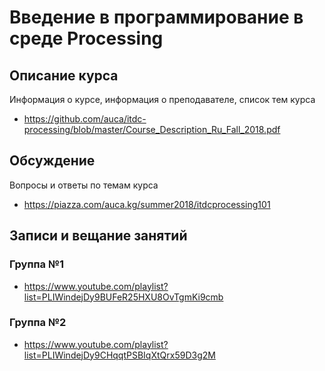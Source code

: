# Введение в программирование в среде Processing

## Описание курса

Информация о курсе, информация о преподавателе, список тем курса

* <https://github.com/auca/itdc-processing/blob/master/Course_Description_Ru_Fall_2018.pdf>

## Обсуждение

Вопросы и ответы по темам курса

* <https://piazza.com/auca.kg/summer2018/itdcprocessing101>

## Записи и вещание занятий

### Группа №1
* <https://www.youtube.com/playlist?list=PLIWindejDy9BUFeR25HXU8OvTgmKi9cmb>

### Группа №2
* <https://www.youtube.com/playlist?list=PLIWindejDy9CHqqtPSBIqXtQrx59D3g2M>
